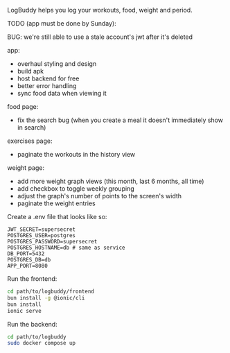 LogBuddy helps you log your workouts, food, weight and period.

TODO (app must be done by Sunday):

BUG: we're still able to use a stale account's jwt after it's deleted

app:
- overhaul styling and design
- build apk
- host backend for free
- better error handling
- sync food data when viewing it

food page:
- fix the search bug (when you create a meal it doesn't immediately show in search)

exercises page:
- paginate the workouts in the history view

weight page:
- add more weight graph views (this month, last 6 months, all time)
- add checkbox to toggle weekly grouping
- adjust the graph's number of points to the screen's width
- paginate the weight entries

Create a .env file that looks like so:
```.env
JWT_SECRET=supersecret
POSTGRES_USER=postgres
POSTGRES_PASSWORD=supersecret
POSTGRES_HOSTNAME=db # same as service
DB_PORT=5432
POSTGRES_DB=db
APP_PORT=8080
```

Run the frontend:
```bash
cd path/to/logbuddy/frontend
bun install -g @ionic/cli
bun install
ionic serve
```

Run the backend:
```bash
cd path/to/logbuddy
sudo docker compose up
```